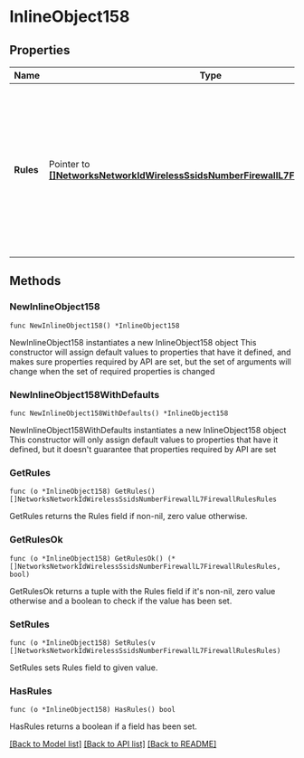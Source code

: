 # InlineObject158

## Properties

Name | Type | Description | Notes
------------ | ------------- | ------------- | -------------
**Rules** | Pointer to [**[]NetworksNetworkIdWirelessSsidsNumberFirewallL7FirewallRulesRules**](NetworksNetworkIdWirelessSsidsNumberFirewallL7FirewallRulesRules.md) | An array of L7 firewall rules for this SSID. Rules will get applied in the same order user has specified in request. Empty array will clear the L7 firewall rule configuration. | [optional] 

## Methods

### NewInlineObject158

`func NewInlineObject158() *InlineObject158`

NewInlineObject158 instantiates a new InlineObject158 object
This constructor will assign default values to properties that have it defined,
and makes sure properties required by API are set, but the set of arguments
will change when the set of required properties is changed

### NewInlineObject158WithDefaults

`func NewInlineObject158WithDefaults() *InlineObject158`

NewInlineObject158WithDefaults instantiates a new InlineObject158 object
This constructor will only assign default values to properties that have it defined,
but it doesn't guarantee that properties required by API are set

### GetRules

`func (o *InlineObject158) GetRules() []NetworksNetworkIdWirelessSsidsNumberFirewallL7FirewallRulesRules`

GetRules returns the Rules field if non-nil, zero value otherwise.

### GetRulesOk

`func (o *InlineObject158) GetRulesOk() (*[]NetworksNetworkIdWirelessSsidsNumberFirewallL7FirewallRulesRules, bool)`

GetRulesOk returns a tuple with the Rules field if it's non-nil, zero value otherwise
and a boolean to check if the value has been set.

### SetRules

`func (o *InlineObject158) SetRules(v []NetworksNetworkIdWirelessSsidsNumberFirewallL7FirewallRulesRules)`

SetRules sets Rules field to given value.

### HasRules

`func (o *InlineObject158) HasRules() bool`

HasRules returns a boolean if a field has been set.


[[Back to Model list]](../README.md#documentation-for-models) [[Back to API list]](../README.md#documentation-for-api-endpoints) [[Back to README]](../README.md)


